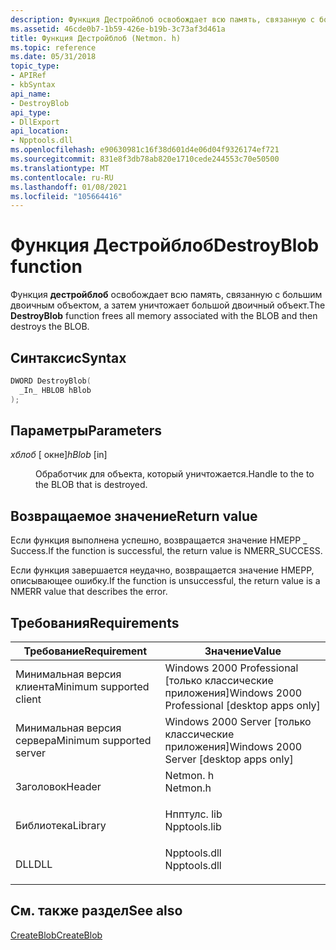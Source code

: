 ```yaml
---
description: Функция Дестройблоб освобождает всю память, связанную с большим двоичным объектом, а затем уничтожает большой двоичный объект.
ms.assetid: 46cde0b7-1b59-426e-b19b-3c73af3d461a
title: Функция Дестройблоб (Netmon. h)
ms.topic: reference
ms.date: 05/31/2018
topic_type:
- APIRef
- kbSyntax
api_name:
- DestroyBlob
api_type:
- DllExport
api_location:
- Npptools.dll
ms.openlocfilehash: e90630981c16f38d601d4e06d04f9326174ef721
ms.sourcegitcommit: 831e8f3db78ab820e1710cede244553c70e50500
ms.translationtype: MT
ms.contentlocale: ru-RU
ms.lasthandoff: 01/08/2021
ms.locfileid: "105664416"
---
```

# <a name="destroyblob-function"></a><span data-ttu-id="e4bf0-103">Функция Дестройблоб</span><span class="sxs-lookup"><span data-stu-id="e4bf0-103">DestroyBlob function</span></span>

<span data-ttu-id="e4bf0-104">Функция **дестройблоб** освобождает всю память, связанную с большим двоичным объектом, а затем уничтожает большой двоичный объект.</span><span class="sxs-lookup"><span data-stu-id="e4bf0-104">The **DestroyBlob** function frees all memory associated with the BLOB and then destroys the BLOB.</span></span>

## <a name="syntax"></a><span data-ttu-id="e4bf0-105">Синтаксис</span><span class="sxs-lookup"><span data-stu-id="e4bf0-105">Syntax</span></span>


```C++
DWORD DestroyBlob(
  _In_ HBLOB hBlob
);
```



## <a name="parameters"></a><span data-ttu-id="e4bf0-106">Параметры</span><span class="sxs-lookup"><span data-stu-id="e4bf0-106">Parameters</span></span>

<dl> <dt>

<span data-ttu-id="e4bf0-107">*хблоб* \[ окне\]</span><span class="sxs-lookup"><span data-stu-id="e4bf0-107">*hBlob* \[in\]</span></span>
</dt> <dd>

<span data-ttu-id="e4bf0-108">Обработчик для объекта, который уничтожается.</span><span class="sxs-lookup"><span data-stu-id="e4bf0-108">Handle to the to the BLOB that is destroyed.</span></span>

</dd> </dl>

## <a name="return-value"></a><span data-ttu-id="e4bf0-109">Возвращаемое значение</span><span class="sxs-lookup"><span data-stu-id="e4bf0-109">Return value</span></span>

<span data-ttu-id="e4bf0-110">Если функция выполнена успешно, возвращается значение НМЕРР \_ Success.</span><span class="sxs-lookup"><span data-stu-id="e4bf0-110">If the function is successful, the return value is NMERR\_SUCCESS.</span></span>

<span data-ttu-id="e4bf0-111">Если функция завершается неудачно, возвращается значение НМЕРР, описывающее ошибку.</span><span class="sxs-lookup"><span data-stu-id="e4bf0-111">If the function is unsuccessful, the return value is a NMERR value that describes the error.</span></span>

## <a name="requirements"></a><span data-ttu-id="e4bf0-112">Требования</span><span class="sxs-lookup"><span data-stu-id="e4bf0-112">Requirements</span></span>



| <span data-ttu-id="e4bf0-113">Требование</span><span class="sxs-lookup"><span data-stu-id="e4bf0-113">Requirement</span></span> | <span data-ttu-id="e4bf0-114">Значение</span><span class="sxs-lookup"><span data-stu-id="e4bf0-114">Value</span></span> |
|-------------------------------------|-----------------------------------------------------------------------------------------|
| <span data-ttu-id="e4bf0-115">Минимальная версия клиента</span><span class="sxs-lookup"><span data-stu-id="e4bf0-115">Minimum supported client</span></span><br/> | <span data-ttu-id="e4bf0-116">Windows 2000 Professional \[только классические приложения\]</span><span class="sxs-lookup"><span data-stu-id="e4bf0-116">Windows 2000 Professional \[desktop apps only\]</span></span><br/>                              |
| <span data-ttu-id="e4bf0-117">Минимальная версия сервера</span><span class="sxs-lookup"><span data-stu-id="e4bf0-117">Minimum supported server</span></span><br/> | <span data-ttu-id="e4bf0-118">Windows 2000 Server \[только классические приложения\]</span><span class="sxs-lookup"><span data-stu-id="e4bf0-118">Windows 2000 Server \[desktop apps only\]</span></span><br/>                                    |
| <span data-ttu-id="e4bf0-119">Заголовок</span><span class="sxs-lookup"><span data-stu-id="e4bf0-119">Header</span></span><br/>                   | <dl> <span data-ttu-id="e4bf0-120"><dt>Netmon. h</dt></span><span class="sxs-lookup"><span data-stu-id="e4bf0-120"><dt>Netmon.h</dt></span></span> </dl>     |
| <span data-ttu-id="e4bf0-121">Библиотека</span><span class="sxs-lookup"><span data-stu-id="e4bf0-121">Library</span></span><br/>                  | <dl> <span data-ttu-id="e4bf0-122"><dt>Нпптулс. lib</dt></span><span class="sxs-lookup"><span data-stu-id="e4bf0-122"><dt>Npptools.lib</dt></span></span> </dl> |
| <span data-ttu-id="e4bf0-123">DLL</span><span class="sxs-lookup"><span data-stu-id="e4bf0-123">DLL</span></span><br/>                      | <dl> <span data-ttu-id="e4bf0-124"><dt>Npptools.dll</dt></span><span class="sxs-lookup"><span data-stu-id="e4bf0-124"><dt>Npptools.dll</dt></span></span> </dl> |



## <a name="see-also"></a><span data-ttu-id="e4bf0-125">См. также раздел</span><span class="sxs-lookup"><span data-stu-id="e4bf0-125">See also</span></span>

<dl> <dt>

[<span data-ttu-id="e4bf0-126">CreateBlob</span><span class="sxs-lookup"><span data-stu-id="e4bf0-126">CreateBlob</span></span>](createblob.md)
</dt> </dl>

 

 




